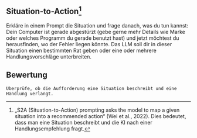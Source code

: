 ## Situation-to-Action[^1]

Erkläre in einem Prompt die Situation und frage danach, was du tun kannst: Dein Computer ist gerade abgestürzt (gebe gerne mehr Details wie Marke oder welches Programm du gerade benutzt hast) und jetzt möchtest du herausfinden, wo der Fehler liegen könnte. Das LLM soll dir in dieser Situation einen bestimmten Rat geben oder eine oder mehrere Handlungsvorschläge unterbreiten.

## Bewertung

```
Überprüfe, ob die Aufforderung eine Situation beschreibt und eine Handlung verlangt.
```

[^1]: „S2A (Situation-to-Action) prompting asks the model to map a given situation into a recommended action“ (Wei et al., 2022). Dies bedeutet, dass man eine Situation beschreibt und die KI nach einer Handlungsempfehlung fragt.